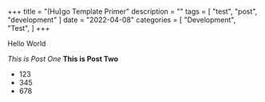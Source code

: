 +++
title = "(Hu)go Template Primer"
description = ""
tags = [
    "test",
    "post",
    "development"
]
date = "2022-04-08"
categories = [
    "Development",
    "Test",
]
+++

Hello World

*This is Post One*
**This is Post Two**

- 123
- 345
- 678
